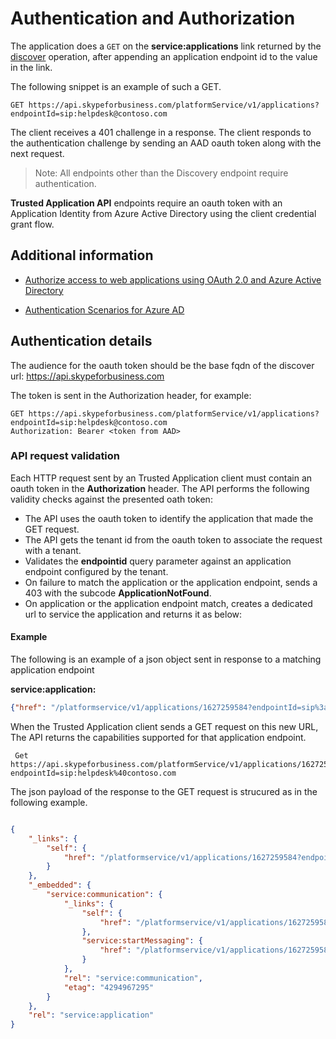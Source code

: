 # Authentication and Authorization

 The application does a `GET` on the **service:applications** link returned by the [discover](DiscoveryChatClient.md) operation, after appending an application endpoint id to the value in the link.

The following snippet is an example of such a GET.
```
GET https://api.skypeforbusiness.com/platformService/v1/applications?endpointId=sip:helpdesk@contoso.com
```

The client receives a 401 challenge in a response. The client responds to the authentication challenge by sending an AAD oauth token along with the next request.

 
>Note: All endpoints other than the Discovery endpoint require authentication.

**Trusted Application API** endpoints require an oauth token with an Application Identity from Azure Active Directory using the client credential grant flow.

## Additional information

- [Authorize access to web applications using OAuth 2.0 and Azure Active Directory](https://msdn.microsoft.com/en-us/library/azure/dn645543.aspx)

- [Authentication Scenarios for Azure AD](https://azure.microsoft.com/en-us/documentation/articles/active-directory-authentication-scenarios)

 
## Authentication details
The audience for the oauth token should be the base fqdn of the discover url: https://api.skypeforbusiness.com

 

The token is sent in the Authorization header, for example:

 
```
GET https://api.skypeforbusiness.com/platformService/v1/applications?endpointId=sip:helpdesk@contoso.com
Authorization: Bearer <token from AAD>
```
 
### API request validation

Each HTTP request sent by an Trusted Application client must contain an oauth token in the **Authorization** header. The API performs the following validity checks against the presented oath token:

- The API uses the oauth token to identify the application that made the GET request.
- The API gets the tenant id from the oauth token to associate the request with a tenant.
- Validates the **endpointid** query parameter against an application endpoint configured by the tenant. 
- On failure to match the application or the application endpoint, sends a 403 with the subcode **ApplicationNotFound**.
- On application or the application endpoint match, creates a dedicated url to service the application and returns it as below:

#### Example 
The following is an example of a json object sent in response to a matching application endpoint

**service:application:** 

```json
{"href": "/platformservice/v1/applications/1627259584?endpointId=sip%3ahelpdesk%40contoso.com"}
```

When the Trusted Application client sends a GET request on this new URL, The API returns the capabilities supported for that application endpoint.

```
 Get https://api.skypeforbusiness.com/platformService/v1/applications/1627259584?endpointId=sip:helpdesk%40contoso.com
```
The json payload of the response to the GET request is strucured as in the following example. 

```json

{
    "_links": {
        "self": {
            "href": "/platformservice/v1/applications/1627259584?endpointId=sip%3ahelpdesk%40contoso.com"
        }
    },
    "_embedded": {
        "service:communication": {
            "_links": {
                "self": {
                    "href": "/platformservice/v1/applications/1627259584/communication?endpointId=sip:helpdesk@contoso.com"
                },
                "service:startMessaging": {
                    "href": "/platformservice/v1/applications/1627259584/communication/messagingInvitations?endpointId=sip:helpdesk@contoso.com"
                }
            },
            "rel": "service:communication",
            "etag": "4294967295"
        }
    },
    "rel": "service:application"
}
```
